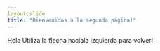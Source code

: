 ```yaml
---
layout:slide
title: "Bienvenidos a la segunda página!"
---
```

Hola
Utiliza la flecha hacíala izquierda para volver!
